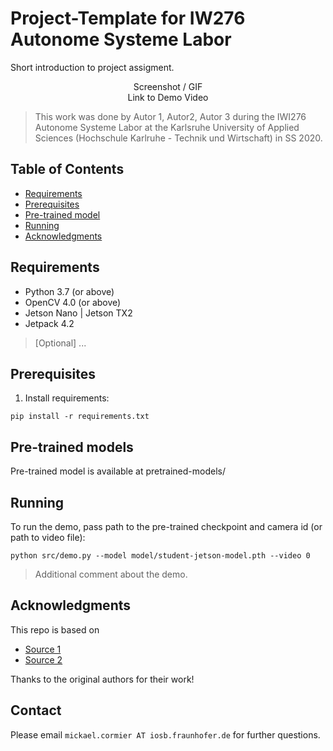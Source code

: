 # Project-Template for IW276 Autonome Systeme Labor

Short introduction to project assigment.

<p align="center">
  Screenshot / GIF <br />
  Link to Demo Video
</p>

> This work was done by Autor 1, Autor2, Autor 3 during the IWI276 Autonome Systeme Labor at the Karlsruhe University of Applied Sciences (Hochschule Karlruhe - Technik und Wirtschaft) in SS 2020. 

## Table of Contents

* [Requirements](#requirements)
* [Prerequisites](#prerequisites)
* [Pre-trained model](#pre-trained-model)
* [Running](#running)
* [Acknowledgments](#acknowledgments)

## Requirements
* Python 3.7 (or above)
* OpenCV 4.0 (or above)
* Jetson Nano | Jetson TX2
* Jetpack 4.2
> [Optional] ...

## Prerequisites
1. Install requirements:
```
pip install -r requirements.txt
```

## Pre-trained models <a name="pre-trained-models"/>

Pre-trained model is available at pretrained-models/

## Running

To run the demo, pass path to the pre-trained checkpoint and camera id (or path to video file):
```
python src/demo.py --model model/student-jetson-model.pth --video 0
```
> Additional comment about the demo.

## Acknowledgments

This repo is based on
  - [Source 1](https://github.com/)
  - [Source 2](https://github.com/)

Thanks to the original authors for their work!

## Contact
Please email `mickael.cormier AT iosb.fraunhofer.de` for further questions.
